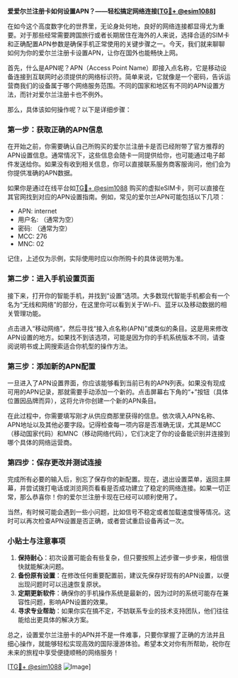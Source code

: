 **爱爱尔兰注册卡如何设置APN？——轻松搞定网络连接[[TG💪+ @esim1088](https://t.me/s/esim1088)]**

在如今这个高度数字化的世界里，无论身处何地，良好的网络连接都显得尤为重要。对于那些经常需要跨国旅行或者长期居住在海外的人来说，选择合适的SIM卡和正确配置APN参数是确保手机正常使用的关键步骤之一。今天，我们就来聊聊如何为你的爱尔兰注册卡设置APN，让你在国外也能畅快上网。

首先，什么是APN呢？APN（Access Point Name）即接入点名称，它是移动设备连接到互联网时必须提供的网络标识符。简单来说，它就像是一个密码，告诉运营商我们的设备属于哪个网络服务范围。不同的国家和地区有不同的APN设置方法，而针对爱尔兰注册卡也不例外。

那么，具体该如何操作呢？以下是详细步骤：

### 第一步：获取正确的APN信息

在开始之前，你需要确认自己所购买的爱尔兰注册卡是否已经附带了官方推荐的APN设置信息。通常情况下，这些信息会随卡一同提供给你，也可能通过电子邮件发送给你。如果没有收到相关信息，你可以直接联系服务商客服询问，他们会为你提供准确的APN数据。

如果你是通过在线平台如[TG💪+ @esim1088](https://t.me/s/esim1088) 购买的虚拟eSIM卡，则可以直接在其官网找到对应的APN设置指南。例如，常见的爱尔兰APN可能包括以下几项：
- APN: internet
- 用户名: （通常为空）
- 密码: （通常为空）
- MCC: 276
- MNC: 02

记住，上述仅为示例，实际使用时应以你所购卡的具体说明为准。

### 第二步：进入手机设置页面

接下来，打开你的智能手机，并找到“设置”选项。大多数现代智能手机都会有一个名为“无线和网络”的部分，在这里你可以看到关于Wi-Fi、蓝牙以及移动数据的相关管理功能。

点击进入“移动网络”，然后寻找“接入点名称(APN)”或类似的条目。这是用来修改APN设置的地方。如果找不到该选项，可能是因为你的手机系统版本不同，请查阅说明书或上网搜索适合你机型的操作方法。

### 第三步：添加新的APN配置

一旦进入了APN设置界面，你应该能够看到当前已有的APN列表。如果没有现成可用的APN记录，那就需要手动添加一个新的。点击屏幕右下角的“+”按钮（具体位置因品牌而异），这将允许你创建一个新的APN条目。

在此过程中，你需要填写刚才从供应商那里获得的信息。依次填入APN名称、APN地址以及其他必要字段。记得检查每一项内容是否准确无误，尤其是MCC（移动国家代码）和MNC（移动网络代码），它们决定了你的设备能识别并连接到哪个具体的网络运营商。

### 第四步：保存更改并测试连接

完成所有必要的输入后，别忘了保存你的新配置。现在，退出设置菜单，返回主屏幕，并尝试拨打电话或浏览网页看看是否成功建立了稳定的网络连接。如果一切正常，那么恭喜你！你的爱尔兰注册卡现在已经可以顺利使用了。

当然，有时候可能会遇到一些小问题，比如信号不稳定或者加载速度慢等情况。这时可以再次检查APN设置是否正确，或者尝试重启设备再试一次。

### 小贴士与注意事项

1. **保持耐心**：初次设置可能会有些复杂，但只要按照上述步骤一步步来，相信很快就能解决问题。
2. **备份原有设置**：在修改任何重要配置前，建议先保存好现有的APN设置，以便出现问题时可以迅速恢复原状。
3. **定期更新软件**：确保你的手机操作系统是最新的，因为过时的系统可能存在兼容性问题，影响APN设置的效果。
4. **寻求专业帮助**：如果你实在搞不定，不妨联系专业的技术支持团队，他们往往能给出更具体的解决方案。

总之，设置爱尔兰注册卡的APN并不是一件难事，只要你掌握了正确的方法并且细心操作，就能够轻松实现高效的国际漫游体验。希望本文对你有所帮助，祝你在未来的旅程中享受便捷顺畅的网络服务！

[[TG💪+ @esim1088](https://t.me/s/esim1088) ![Image](https://i.postimg.cc/4NQfJmqS/Snipaste-2025-05-13-00-14-12.png)]